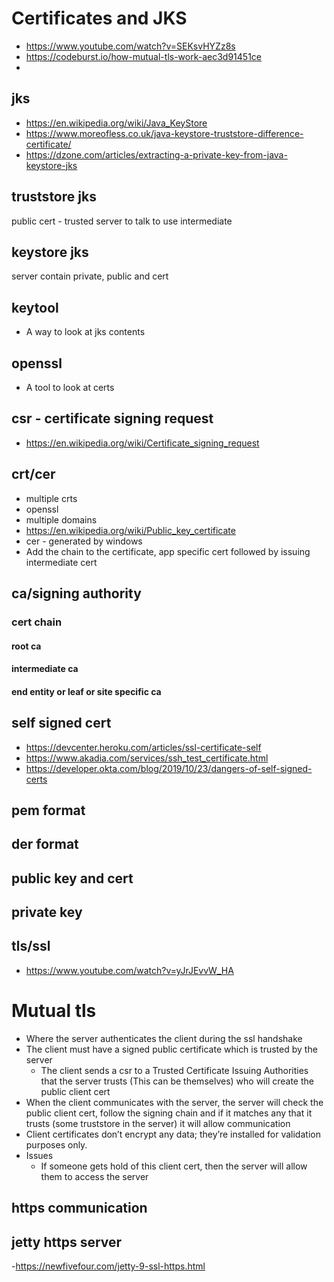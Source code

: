 # Certificates and JKS

- https://www.youtube.com/watch?v=SEKsvHYZz8s
- https://codeburst.io/how-mutual-tls-work-aec3d91451ce
-

## jks

  - https://en.wikipedia.org/wiki/Java_KeyStore
  - https://www.moreofless.co.uk/java-keystore-truststore-difference-certificate/
  - https://dzone.com/articles/extracting-a-private-key-from-java-keystore-jks

## truststore jks

  public cert - trusted server to talk to
  use intermediate

## keystore jks

  server
  contain private, public and cert

## keytool

  - A way to look at jks contents


## openssl
  - A tool to look at certs

## csr - certificate signing request

  - https://en.wikipedia.org/wiki/Certificate_signing_request

## crt/cer
  - multiple crts
  - openssl
  - multiple domains
  - https://en.wikipedia.org/wiki/Public_key_certificate
  - cer - generated by windows
  - Add the chain to the certificate, app specific cert followed by issuing intermediate cert

## ca/signing authority

### cert chain

#### root ca

#### intermediate ca

#### end entity or leaf or site specific ca

## self signed cert

  - https://devcenter.heroku.com/articles/ssl-certificate-self
  - https://www.akadia.com/services/ssh_test_certificate.html
  - https://developer.okta.com/blog/2019/10/23/dangers-of-self-signed-certs

## pem format

## der format


## public key and cert

## private key

## tls/ssl

- https://www.youtube.com/watch?v=yJrJEvvW_HA

# Mutual tls

- Where the server authenticates the client during the ssl handshake
- The client must have a signed public certificate which is trusted by the server
  - The client sends a csr to a Trusted Certificate Issuing Authorities that the server trusts (This can be themselves) who will create the public client cert
- When the client communicates with the server, the server will check the public client cert, follow the signing chain and if it matches any that it trusts (some truststore in the server) it will allow communication
- Client certificates don’t encrypt any data; they’re installed for validation purposes only.
- Issues
  - If someone gets hold of this client cert, then the server will allow them to access the server

## https communication

## jetty https server
  -https://newfivefour.com/jetty-9-ssl-https.html
